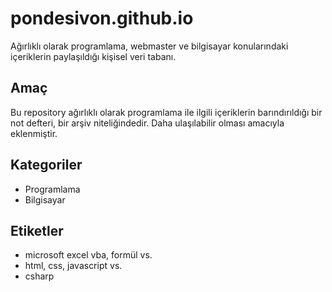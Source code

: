 # pondesivon.github.io
Ağırlıklı olarak programlama, webmaster ve bilgisayar konularındaki içeriklerin paylaşıldığı kişisel veri tabanı.

## Amaç
Bu repository ağırlıklı olarak programlama ile ilgili içeriklerin barındırıldığı bir not defteri, bir arşiv niteliğindedir. Daha ulaşılabilir olması amacıyla eklenmiştir.

## Kategoriler
- Programlama
- Bilgisayar

## Etiketler
- microsoft excel vba, formül vs.
- html, css, javascript vs.
- csharp
